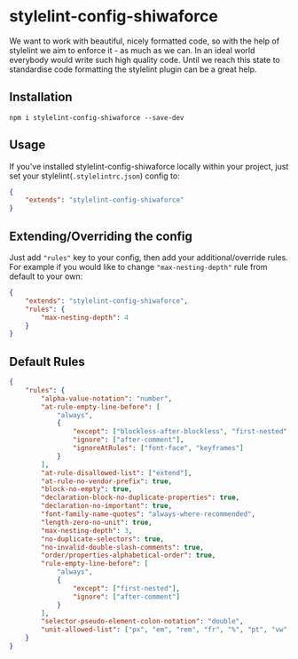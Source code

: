 # stylelint-config-shiwaforce
We want to work with beautiful, nicely formatted code, so with the help of stylelint we aim to enforce it - as much as we can. In an ideal world everybody would write such high quality code. Until we reach this state to standardise code formatting the stylelint plugin can be a great help.

## Installation
```
npm i stylelint-config-shiwaforce --save-dev
```

## Usage
If you've installed stylelint-config-shiwaforce locally within your project, just set your stylelint(`.stylelintrc.json`) config to:
```json
{
	"extends": "stylelint-config-shiwaforce"
}
```

## Extending/Overriding the config
Just add ```"rules"``` key to your config, then add your additional/override rules.
For example if you would like to change ```"max-nesting-depth"``` rule from default to your own:
```json
{
	"extends": "stylelint-config-shiwaforce",
	"rules": {
		"max-nesting-depth": 4
	}
}
```

## Default Rules
```json
{
	"rules": {
		"alpha-value-notation": "number",
		"at-rule-empty-line-before": [
			"always",
			{
				"except": ["blockless-after-blockless", "first-nested", "blockless-after-same-name-blockless"],
				"ignore": ["after-comment"],
				"ignoreAtRules": ["font-face", "keyframes"]
			}
		],
		"at-rule-disallowed-list": ["extend"],
		"at-rule-no-vendor-prefix": true,
		"block-no-empty": true,
		"declaration-block-no-duplicate-properties": true,
		"declaration-no-important": true,
		"font-family-name-quotes": "always-where-recommended",
		"length-zero-no-unit": true,
		"max-nesting-depth": 3,
		"no-duplicate-selectors": true,
		"no-invalid-double-slash-comments": true,
		"order/properties-alphabetical-order": true,
		"rule-empty-line-before": [
			"always",
			{
				"except": ["first-nested"],
				"ignore": ["after-comment"]
			}
		],
		"selector-pseudo-element-colon-notation": "double",
		"unit-allowed-list": ["px", "em", "rem", "fr", "%", "pt", "vw", "vh", "dvh", "svh", "lvh", "dvb", "svb", "lvb", "vmin", "vmax", "deg", "s", "ms"]
	}
}
```
